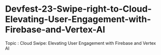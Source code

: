 # Devfest-23-Swipe-right-to-Cloud-Elevating-User-Engagement-with-Firebase-and-Vertex-AI
Topic :  Cloud Swipe: Elevating User Engagement with Firebase and Vertex AI
